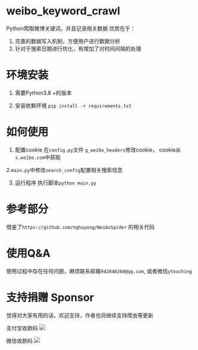 # weibo_keyword_crawl
Python爬取微博关键词，并且记录相关数据
优势在于：
1. 完善的数据写入机制，方便用户进行数据分析
2. 针对于搜索日期进行优化，有增加了对时间间隔的处理

# 环境安装
1. 需要Python3.8 +的版本

2. 安装依赖环境
```pip install -r requirements.txt```

# 如何使用

1. 配置cookie
在```config.py```文件 ```g_weibo_headers```修改cookie，
cookie从```s.weibo.com```中获取

2.```main.py```中修改```search_config```配置相关搜索信息

3. 运行程序
执行脚本```python main.py```

# 参考部分
借鉴了```https://github.com/nghuyong/WeiboSpider``` 的相关代码

# 使用Q&A
使用过程中存在任何问题，麻烦联系邮箱```942840260@qq.com```,
或者微信```ytouching```

# 支持捐赠 Sponsor
觉得对大家有用的话，欢迎支持，作者也将继续支持爬虫等更新

支付宝收款码
<img src = "https://ytouch-1258011219.cos.ap-nanjing.myqcloud.com/uPic/naicha_zhifu.jpg">

微信收款码
<img src = "https://ytouch-1258011219.cos.ap-nanjing.myqcloud.com/uPic/naicha_weixin.jpg">
